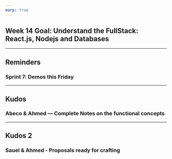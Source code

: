 ```yaml
---
marp: true
---
```


## Week 14 Goal: Understand the FullStack: React.js, Nodejs and Databases

----

## Reminders

### Sprint 7: Demos this Friday

----

## Kudos

### Abeco & Ahmed — Complete Notes on the functional concepts

----

## Kudos 2

### Sauel & Ahmed - Proposals ready for crafting


